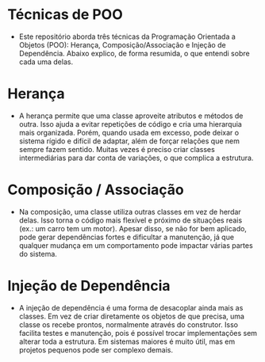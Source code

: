 # Técnicas de POO

- Este repositório aborda três técnicas da Programação Orientada a Objetos (POO): Herança, Composição/Associação e Injeção de Dependência.
Abaixo explico, de forma resumida, o que entendi sobre cada uma delas.

# Herança

- A herança permite que uma classe aproveite atributos e métodos de outra. Isso ajuda a evitar repetições de código e cria uma hierarquia mais organizada.
Porém, quando usada em excesso, pode deixar o sistema rígido e difícil de adaptar, além de forçar relações que nem sempre fazem sentido. Muitas vezes é preciso criar classes intermediárias para dar conta de variações, o que complica a estrutura.

# Composição / Associação

- Na composição, uma classe utiliza outras classes em vez de herdar delas. Isso torna o código mais flexível e próximo de situações reais (ex.: um carro tem um motor).
Apesar disso, se não for bem aplicado, pode gerar dependências fortes e dificultar a manutenção, já que qualquer mudança em um comportamento pode impactar várias partes do sistema.

# Injeção de Dependência

- A injeção de dependência é uma forma de desacoplar ainda mais as classes. Em vez de criar diretamente os objetos de que precisa, uma classe os recebe prontos, normalmente através do construtor.
Isso facilita testes e manutenção, pois é possível trocar implementações sem alterar toda a estrutura. Em sistemas maiores é muito útil, mas em projetos pequenos pode ser complexo demais.
